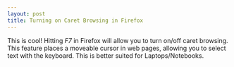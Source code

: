 ```yaml
---
layout: post
title: Turning on Caret Browsing in Firefox
---
```


This is cool! Hitting *F7* in Firefox will allow you to turn on/off caret browsing. This feature places a moveable cursor in web pages, allowing you to select text with the keyboard. This is better suited for Laptops/Notebooks.